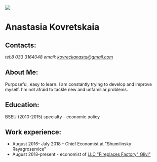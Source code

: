 ![](https://static4.depositphotos.com/1000674/349/i/950/depositphotos_3498097-stock-photo-resume.jpg)
# **Anastasia Kovretskaia**
## Contacts: 
 *tel:8 033 3164048*
 *email: kovreckanasta@gmail.com*
## About Me:
 Purposeful, easy to learn. I am constantly trying to develop and improve myself. I'm not afraid to tackle new and unfamiliar problems.
 ## Education:
 BSEU (2010-2015) specialty - economic policy

 ## Work experience:
 + August 2016- July 2018 - Chief Economist at "Shumilinsky Rayagroservice"
+ August 2018-present - economist of [LLC "Fireplaces Factory" Glivi"](https://glivi.ru/)
